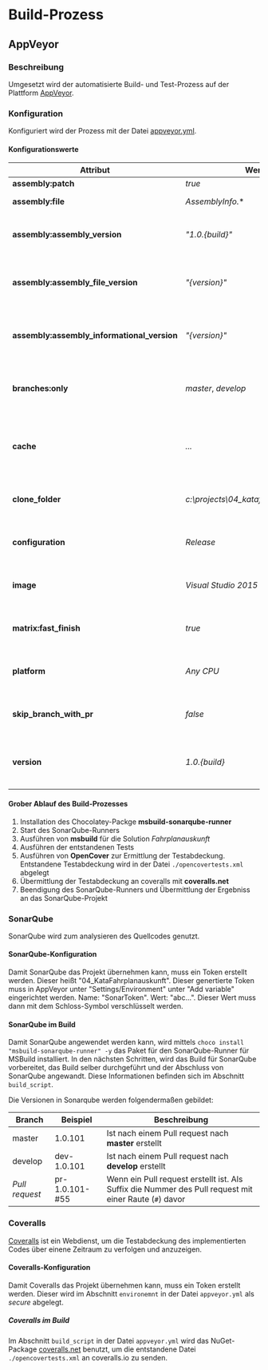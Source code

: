 # Build-Prozess

## AppVeyor

### Beschreibung

Umgesetzt wird der automatisierte Build- und Test-Prozess auf der Plattform [AppVeyor](https://ci.appveyor.com/project/andrekirst/04-katafahrplanauskunft).

### Konfiguration

Konfiguriert wird der Prozess mit der Datei [appveyor.yml](/appveyor.yml).

#### Konfigurationswerte

| Attribut | Wert | Beschreibung |
|---|---|---|
| **assembly:patch** | *true* | |
| **assembly:file** | *AssemblyInfo.** | Filtert auf *AssemblyInfo.** |
| **assembly:assembly_version** | *"1.0.{build}"* | Setzt die Version auf 1.0 und die von AppVeyor gesetzte Buildnummer |
| **assembly:assembly_file_version** | *"{version}"* | Setzt die Assembly-Dateiversion auf die AppVeyor gesetzte Version |
| **assembly:assembly_informational_version** | *"{version}"* | Setzt die Assembly-Dateiversion auf die AppVeyor gesetzte Version |
| **branches:only** | *master*, *develop* | Es werden nur Builds erzeugt, wenn der Branch *master* oder *develop* ist |
| **cache** | *...* | Speichert die angegebenen Ordner im Cache. Pfadangaben in der Konfigurationsdatei |
| **clone_folder** | *c:\projects\04_katafahrplanauskunft* | Der Ablageort, in dem der Aufurf `git clone` das Repository ablegt |
| **configuration** | *Release* | Es wird die Konfiguration für MSBuild *Release* gewählt |
| **image** | *Visual Studio 2015* | Es wird die VM-Vorlage *Visual Studio 2015* verwendet |
| **matrix:fast_finish** | *true* | Bricht den Build-Prozess sofort ab, wenn ein Fehler auftritt |
| **platform** | *Any CPU* | Es wird die Plattform für MSBuild *Any CPU* gewählt |
| **skip_branch_with_pr** | *false* | Es werden Builds erzeugt, wenn es sich um einen Pull Request handelt |
| **version** | *1.0.{build}* | Die Version entspricht 1.0 und der Buildnummer, die von AppVeyor gesetzt wird |

#### Grober Ablauf des Build-Prozesses

1. Installation des Chocolatey-Packge **msbuild-sonarqube-runner**
1. Start des SonarQube-Runners
1. Ausführen von **msbuild** für die Solution *Fahrplanauskunft*
1. Ausführen der entstandenen Tests
1. Ausführen von **OpenCover** zur Ermittlung der Testabdeckung. Entstandene Testabdeckung wird in der Datei `./opencovertests.xml` abgelegt
1. Übermittlung der Testabdeckung an coveralls mit **coveralls.net**
1. Beendigung des SonarQube-Runners und Übermittlung der Ergebniss an das SonarQube-Projekt

### SonarQube

SonarQube wird zum analysieren des Quellcodes genutzt.

#### SonarQube-Konfiguration

Damit SonarQube das Projekt übernehmen kann, muss ein Token erstellt werden. Dieser heißt "04_KataFahrplanauskunft". Dieser genertierte Token muss in AppVeyor unter "Settings/Environment" unter "Add variable" eingerichtet werden. Name: "SonarToken". Wert: "abc...". Dieser Wert muss dann mit dem Schloss-Symbol verschlüsselt werden.

#### SonarQube im Build

Damit SonarQube angewendet werden kann, wird mittels `choco install "msbuild-sonarqube-runner" -y` das Paket für den SonarQube-Runner für MSBuild installiert.
In den nächsten Schritten, wird das Build für SonarQube vorbereitet, das Build selber durchgeführt und der Abschluss von SonarQube angewandt. Diese Informationen befinden sich im Abschnitt `build_script`.

Die Versionen in Sonarqube werden folgendermaßen gebildet:

| Branch | Beispiel | Beschreibung |
|---|---|---|
| master | 1.0.101 | Ist nach einem Pull request nach **master** erstellt |
| develop | dev-1.0.101 | Ist nach einem Pull request nach **develop** erstellt |
| *Pull request* | pr-1.0.101-#55 | Wenn ein Pull request erstellt ist. Als Suffix die Nummer des Pull request mit einer Raute (`#`) davor |

### Coveralls

[Coveralls](https://coveralls.io/) ist ein Webdienst, um die Testabdeckung des implementierten Codes über einene Zeitraum zu verfolgen und anzuzeigen.

#### Coveralls-Konfiguration

Damit Coveralls das Projekt übernehmen kann, muss ein Token erstellt werden. Dieser wird im Abschnitt `environemnt` in der Datei `appveyor.yml` als *secure* abgelegt.

##### Coveralls im Build

Im Abschnitt `build_script` in der Datei `appveyor.yml` wird das NuGet-Package [coveralls.net](https://www.nuget.org/packages/coveralls.net/) benutzt, um die entstandene Datei `./opencovertests.xml` an coveralls.io zu senden.